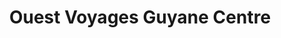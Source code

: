 ---
title: "Ouest Voyages Guyane Centre"
url: /cayenne/ouest-voyages-guyane-centre/
shop: agence de voyage
---